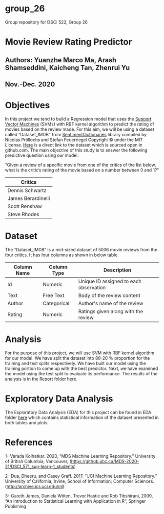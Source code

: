# group_26
Group repository for DSCI 522, Group 26
# Movie Review Rating Predictor

## Authors: Yuanzhe Marco Ma, Arash Shamseddini, Kaicheng Tan, Zhenrui Yu
## Nov.-Dec. 2020

# Objectives
In this project we tend to build a Regression model that uses the [Support Vector Machines](https://scikit-learn.org/stable/modules/svm.html) (SVMs) with RBF kernel algorithm to predict the rating of movies based on the review made. For this aim, we will be using a dataset called “Dataset_IMDB” from [SentimentDictionaries](hhttps://github.com/nproellochs/SentimentDictionaries) library compiled by Nicolas Pröllochs and Stefan Feuerriegel Copyright © under the MIT License. [Here](hhttps://github.com/nproellochs/SentimentDictionaries/blob/master/Dataset_IMDB.csv) is a direct link to the dataset which is sourced open in github.com.
The main objective of this study is to answer the following predictive question using our model:


“Given a review of a specific movie from one of the critics of the list below, what is the critic’s rating of the movie based on a number between 0 and 1?”

| Critics   |       
|----------|
| Dennis Schwartz |  
| James Berardinelli |   
| Scott Renshaw | 
| Steve Rhodes | 

# Dataset
The “Dataset_IMDB” is a mid-sized dataset of 5006 movie reviews from the four critics. It has four columns as shown in below table.

|  Column Name	 | Column Type	 |  Description |  
|---|---|---|
|  Id |  Numeric | Unique ID assigned to each observation|
|   Text|  Free Text	 | Body of the review content|
|  Author | Categorical  | Author's name of the review|
|  Rating | Numeric  | Ratings given along with the review|


# Analysis
For the purpose of this project, we will use SVM with RBF kernel algorithm for our model. We have split the dataset into 80-20 % proportion for the training and test splits respectively. We have built our model using the training portion to come up with the best predictor. Next, we have examined the model using the test split to evaluate its performance. The results of the analysis is in the Report folder [here](https://github.com/UBC-MDS/group_26).

# Exploratory Data Analysis
The Exploratory Data Analysis (EDA) for this project can be found in EDA folder [here](https://github.com/UBC-MDS/group_26/tree/main/EDA) which contains statistical information of the dataset presented in both tables and plots.

# References
1- Varada Kolhatkar. 2020, “MDS Machine Learning Repository.” University of British Columbia, Vancouver, (https://github.ubc.ca/MDS-2020-21/DSCI_571_sup-learn-1_students)

2- Dua, Dheeru, and Casey Graff. 2017. “UCI Machine Learning Repository.” University of California, Irvine, School of Information; Computer Sciences. (http://archive.ics.uci.edu/ml)

3- Gareth James, Daniela Witten, Trevor Hastie and Rob Tibshirani, 2009, “An Introduction to Statistical Learning with Application in R”, Springer Publishing

